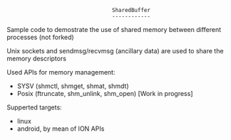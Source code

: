                                      SharedBuffer
                                     ------------

Sample code to demostrate the use of shared memory between different processes (not forked)

Unix sockets and sendmsg/recvmsg (ancillary data) are used to share the memory descriptors

Used APIs for memory management:

- SYSV  (shmctl, shmget, shmat, shmdt) 
- Posix (ftruncate, shm_unlink, shm_open) [Work in progress]

Supperted targets:

- linux
- android, by mean of ION APIs

